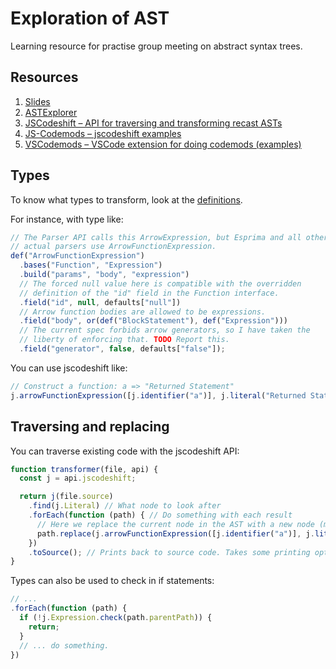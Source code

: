 # Exploration of AST

Learning resource for practise group meeting on abstract syntax trees.

## Resources

1. [Slides](http://mib.im/bekk-learn-ast/slides/#1)
2. [ASTExplorer](http://astexplorer.net/)
3. [JSCodeshift – API for traversing and transforming recast ASTs](https://github.com/facebook/jscodeshift)
4. [JS-Codemods – jscodeshift examples](https://github.com/cpojer/js-codemod/tree/master/transforms)
5. [VSCodemods  – VSCode extension for doing codemods (examples)](https://github.com/mikaelbr/vscodemod)


## Types

To know what types to transform, look at the [definitions](https://github.com/benjamn/ast-types/tree/master/def).

For instance, with type like:

```js
// The Parser API calls this ArrowExpression, but Esprima and all other
// actual parsers use ArrowFunctionExpression.
def("ArrowFunctionExpression")
  .bases("Function", "Expression")
  .build("params", "body", "expression")
  // The forced null value here is compatible with the overridden
  // definition of the "id" field in the Function interface.
  .field("id", null, defaults["null"])
  // Arrow function bodies are allowed to be expressions.
  .field("body", or(def("BlockStatement"), def("Expression")))
  // The current spec forbids arrow generators, so I have taken the
  // liberty of enforcing that. TODO Report this.
  .field("generator", false, defaults["false"]);
```

You can use jscodeshift like:

```js
// Construct a function: a => "Returned Statement"
j.arrowFunctionExpression([j.identifier("a")], j.literal("Returned Statement"));
```

## Traversing and replacing

You can traverse existing code with the jscodeshift API:

```js
function transformer(file, api) {
  const j = api.jscodeshift;

  return j(file.source)
    .find(j.Literal) // What node to look after
    .forEach(function (path) { // Do something with each result
      // Here we replace the current node in the AST with a new node (mutating the AST)
      path.replace(j.arrowFunctionExpression([j.identifier("a")], j.literal("Returned Statement")));
    })
    .toSource(); // Prints back to source code. Takes some printing options.
}
```

Types can also be used to check in if statements:

```js
// ...
.forEach(function (path) {
  if (!j.Expression.check(path.parentPath)) {
    return;
  }
  // ... do something.
})
```